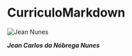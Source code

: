 # CurriculoMarkdown

![Jean Nunes](https://scontent.faep13-1.fna.fbcdn.net/v/t1.0-9/12400758_930784247011260_8023905581512904832_n.jpg?_nc_cat=107&_nc_oc=AQkXrWo2wY3DFMEEnsr0B-I_pE1C30BGaz5xs4aBNXi-rCHltm-Z9wGqYM_S-Nkhg1g&_nc_ht=scontent.faep13-1.fna&oh=07f2735f85d503b8e12d04086f8916b1&oe=5DEE43FE)


***Jean Carlos da Nóbrega Nunes***



